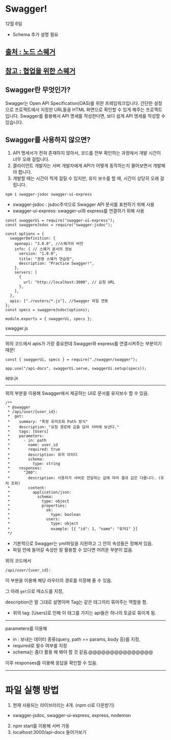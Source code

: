 # Swagger!

12월 6일

- Schema 추가 설명 필요

## [출처 : 노드 스웨거](https://any-ting.tistory.com/105)

## [참고 : 협업을 위한 스웨거](https://overcome-the-limits.tistory.com/101)

## Swagger란 무엇인가?

Swagger는 Open API Specification(OAS)를 위한 프레임워크입니다. 간단한 설정으로 프로젝트에서 지정한 URL들을 HTML 화면으로 확인할 수 있게 해주는 프로젝트입니다. Swagger를 활용해서 API 명세를 작성한다면, 보다 쉽게 API 명세를 작성할 수 있습니다.

## Swagger를 사용하지 않으면?

1. API 명세서가 전혀 존재하지 않아서, 코드를 전부 확인하는 과정에서 개발 시간이 너무 오래 걸립니다.
2. 클라이언트 개발자는 서버 개발자에게 API가 어떻게 동작하는지 물어보면서 개발해야 합니다.
3. 개발할 때는 시간이 적게 걸릴 수 있지만, 유지 보수를 할 때, 시간이 상당히 오래 걸립니다.

`npm i swagger-jsdoc swagger-ui-express`

- swagger-jsdoc : jsdoc주석으로 Swagger API 문서를 표현하기 위해 사용
- swagger-ui-express: swagger-ui와 express를 연결하기 위해 사용

```
const swaggerUi = require("swagger-ui-express");
const swaggereJsdoc = require("swagger-jsdoc");

const options = {
  swaggerDefinition: {
    openapi: "3.0.0", //스웨거의 버전
    info: { // 스웨거 문서의 정보
      version: "1.0.0",
      title: "권영 스웨거 연습장",
      description: "Practice Swagger!",
    },
    servers: [
      {
        url: "http://localhost:3000", // 요청 URL
      },
    ],
  },
  apis: ["./routers/*.js"], //Swagger 파일 연동
};
const specs = swaggereJsdoc(options);

module.exports = { swaggerUi, specs };
```

swagger.js

---

위의 코드에서 apis가 가장 중요한데 Swagger와 express를 연결시켜주는 부분이기 때문!

```
const { swaggerUi, specs } = require("./swagger/swagger");

app.use("/api-docs", swaggerUi.serve, swaggerUi.setup(specs));
```

app.js

---

위의 부분을 이용해 Swagger에서 제공하는 UI로 문서를 유지보수 할 수 있음.

```
/**
 * @swagger
 * /api/user/{user_id}:
 *  get:
 *    summary: "특정 유저조회 Path 방식"
 *    description: "요청 경로에 값을 담아 서버에 보낸다."
 *    tags: [Users]
 *    parameters:
 *      - in: path
 *        name: user_id
 *        required: true
 *        description: 유저 아이디
 *        schema:
 *          type: string
 *    responses:
 *      "200":
 *        description: 사용자가 서버로 전달하는 값에 따라 결과 값은 다릅니다. (유저 조회)
 *        content:
 *          application/json:
 *            schema:
 *              type: object
 *              properties:
 *                ok:
 *                  type: boolean
 *                users:
 *                  type: object
 *                  example: [{ "id": 1, "name": "유저1" }]
 */
```

- 기본적으로 Swagger는 yml파일을 지원하고 그 안의 속성들은 정해져 있음.
- 파일 안에 들어갈 속성만 잘 활용할 수 있다면 어려운 부분이 없음.

위의 코드에서

`/api/user/{user_id}:`

이 부분을 이용해 해당 라우터의 경로를 지정해 줄 수 있음.

그 아래 `get`으로 메소드를 지정,

description은 말 그대로 설명이며 Tag는 같은 태그끼리 묶어주는 역할을 함.

- 위의 tag: [Users]로 인해 이 태그를 가지는 api들은 하나의 토글로 묶이게 됨.

---

parameters를 이용해

- in : 보내는 데이터 종류(query, path == params, body 등)를 지정,
- required로 필수 여부를 지정
- schema는 좀더 활용 해 봐야 할 것 같음.@@@@@@@@@@@@@@@

이후 responses를 이용해 응답을 확인할 수 있음.

---

# 파일 실행 방법

1. 현재 사용되는 라이브러리는 4개. (npm ci로 다운받기)

- swagger-jsdoc, swagger-ui-express, express, nodemon

2. npm start를 이용해 서버 가동
3. localhost:3000/api-docs 들어가보기
